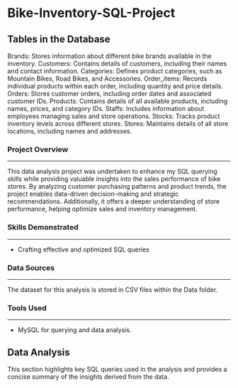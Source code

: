 # Bike-Inventory-SQL-Project


## Tables in the Database
Brands: Stores information about different bike brands available in the inventory.
Customers: Contains details of customers, including their names and contact information.
Categories: Defines product categories, such as Mountain Bikes, Road Bikes, and Accessories.
Order_items: Records individual products within each order, including quantity and price details.
Orders: Stores customer orders, including order dates and associated customer IDs.
Products: Contains details of all available products, including names, prices, and category IDs.
Staffs: Includes information about employees managing sales and store operations.
Stocks: Tracks product inventory levels across different stores.
Stores: Maintains details of all store locations, including names and addresses.

### Project Overview
---
This data analysis project was undertaken to enhance my SQL querying skills while providing valuable insights into the sales performance of bike stores. By analyzing customer purchasing patterns and product trends, the project enables data-driven decision-making and strategic recommendations. Additionally, it offers a deeper understanding of store performance, helping optimize sales and inventory management.


### Skills Demonstrated
--- 
- Crafting effective and optimized SQL queries

### Data Sources
---
The dataset for this analysis is stored in CSV files within the Data folder.

### Tools Used
---
- MySQL for querying and data analysis.

## Data Analysis
This section highlights key SQL queries used in the analysis and provides a concise summary of the insights derived from the data.
